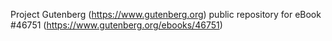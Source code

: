 Project Gutenberg (https://www.gutenberg.org) public repository for eBook #46751 (https://www.gutenberg.org/ebooks/46751)
